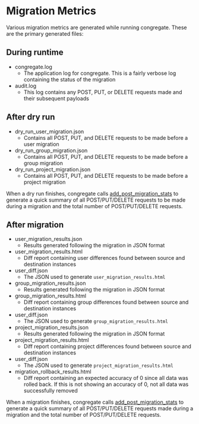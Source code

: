 # Migration Metrics

Various migration metrics are generated while running congregate. These are the primary generated files:

## During runtime

- congregate.log
  - The application log for congregate. This is a fairly verbose log containing the status of the migration
- audit.log
  - This log contains any POST, PUT, or DELETE requests made and their subsequent payloads

## After dry run

- dry_run_user_migration.json
  - Contains all POST, PUT, and DELETE requests to be made before a user migration
- dry_run_group_migration.json
  - Contains all POST, PUT, and DELETE requests to be made before a group migration
- dry_run_project_migration.json
  - Contains all POST, PUT, and DELETE requests to be made before a project migration

When a dry run finishes, congregate calls [add_post_migration_stats](../congregate.helpers.html#congregate.helpers.misc_utils.add_post_migration_stats) to generate a quick summary of all POST/PUT/DELETE requests to be made during a migration and the total number of POST/PUT/DELETE requests.

## After migration

- user_migration_results.json
  - Results generated following the migration in JSON format
- user_migration_results.html
  - Diff report containing user differences found between source and destination instances
- user_diff.json
  - The JSON used to generate `user_migration_results.html`
- group_migration_results.json
  - Results generated following the migration in JSON format
- group_migration_results.html
  - Diff report containing group differences found between source and destination instances
- user_diff.json
  - The JSON used to generate `group_migration_results.html`
- project_migration_results.json
  - Results generated following the migration in JSON format
- project_migration_results.html
  - Diff report containing project differences found between source and destination instances
- user_diff.json
  - The JSON used to generate `project_migration_results.html`
- migration_rollback_results.html
  - Diff report containing an expected accuracy of 0 since all data was rolled back. If this is not showing an accuracy of 0, not all data was successfully removed

When a migration finishes, congregate calls [add_post_migration_stats](../congregate.helpers.html#congregate.helpers.misc_utils.add_post_migration_stats) to generate a quick summary of all POST/PUT/DELETE requests made during a migration and the total number of POST/PUT/DELETE requests.
